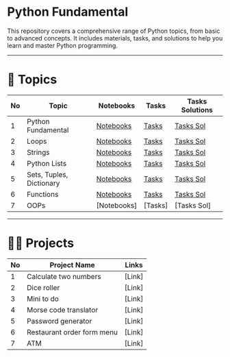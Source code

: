 
# Python Fundamental 
This repository covers a comprehensive range of Python topics, from basic to advanced concepts. 
It includes materials, tasks, and solutions to help you learn and master Python programming.

---

# 📝 Topics

| No | Topic                    | Notebooks | Tasks     | Tasks Solutions |
|----|--------------------------|-----------|-----------|-----------|
| 1  | Python Fundamental       | [Notebooks](https://github.com/Rudra-G-23/Python-Fundamentals/blob/main/001_Notebooks/01_python-fundamentals.ipynb) | [Tasks](https://github.com/Rudra-G-23/Python-Fundamentals/blob/main/002_Tasks/01_tasks.ipynb)     | [Tasks Sol](https://github.com/Rudra-G-23/Python-Fundamentals/blob/main/003_Tasks_Solutions/01_tasks_sol.ipynb) |
| 2  | Loops                    | [Notebooks](https://github.com/Rudra-G-23/Python-Fundamentals/blob/main/001_Notebooks/02_operators_if_else_loops.ipynb) | [Tasks](https://github.com/Rudra-G-23/Python-Fundamentals/blob/main/002_Tasks/02_task.ipynb)     | [Tasks Sol](https://github.com/Rudra-G-23/Python-Fundamentals/blob/main/003_Tasks_Solutions/02_tasks_sol.ipynb) |
| 3  | Strings                  | [Notebooks](https://github.com/Rudra-G-23/Python-Fundamentals/blob/main/001_Notebooks/03_Strings.ipynb) | [Tasks](https://github.com/Rudra-G-23/Python-Fundamentals/blob/main/002_Tasks/03_task.ipynb)     | [Tasks Sol](https://github.com/Rudra-G-23/Python-Fundamentals/blob/main/003_Tasks_Solutions/03_task_sol.ipynb) |
| 4  | Python Lists             | [Notebooks](https://github.com/Rudra-G-23/Python-Fundamentals/blob/main/001_Notebooks/04_Python_lists.ipynb) | [Tasks](https://github.com/Rudra-G-23/Python-Fundamentals/blob/main/002_Tasks/04_task.ipynb)     | [Tasks Sol](https://github.com/Rudra-G-23/Python-Fundamentals/blob/main/003_Tasks_Solutions/04_task._sol.ipynb) |
| 5  | Sets, Tuples, Dictionary | [Notebooks](https://github.com/Rudra-G-23/Python-Fundamentals/blob/main/001_Notebooks/05_Sets%2BTruples%2Bdictionary.ipynb) | [Tasks](https://github.com/Rudra-G-23/Python-Fundamentals/blob/main/002_Tasks/05_task.ipynb)     | [Tasks Sol](https://github.com/Rudra-G-23/Python-Fundamentals/blob/main/003_Tasks_Solutions/05_tasks_sol.ipynb) |
| 6  | Functions                | [Notebooks](https://github.com/Rudra-G-23/Python-Fundamentals/blob/main/001_Notebooks/06_functions.ipynb) | [Tasks](https://github.com/Rudra-G-23/Python-Fundamentals/blob/main/002_Tasks/06_task.ipynb)     | [Tasks Sol]() |
| 7 | OOPs                      |  [Notebooks] | [Tasks]     | [Tasks Sol] |

---

# 🐦‍🔥 Projects

| No | Project Name                     | Links |
|----|----------------------------------|-------|
| 1  | Calculate two numbers            | [Link] |
| 2  | Dice roller                      | [Link] |
| 3  | Mini to do                       | [Link] |
| 4  | Morse code translator            | [Link] |
| 5  | Password generator               | [Link] |
| 6  | Restaurant order form menu       | [Link] |
| 7  | ATM                              | [Link] |
